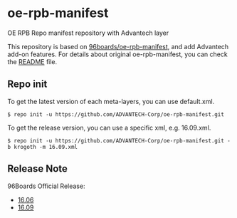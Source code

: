 oe-rpb-manifest
=================

OE RPB Repo manifest repository with Advantech layer

This repository is based on [96boards/oe-rpb-manifest](https://github.com/96boards/oe-rpb-manifest), and add Advantech add-on features.
For details about original oe-rpb-manifest, you can check the [README](https://github.com/96boards/oe-rpb-manifest/blob/krogoth/README.md) file.

Repo init
---------

To get the latest version of each meta-layers, you can use default.xml.
```
$ repo init -u https://github.com/ADVANTECH-Corp/oe-rpb-manifest.git
```

To get the release version, you can use a specific xml, e.g. 16.09.xml.
```
$ repo init -u https://github.com/ADVANTECH-Corp/oe-rpb-manifest.git -b krogoth -m 16.09.xml
```

Release Note
------------

96Boards Official Release:

* [16.06](http://www.96boards.org/blog/reference-software-platform-16-06-release/)
* [16.09](http://www.96boards.org/forums/topic/debian-based-linaro-16-09-release/)

